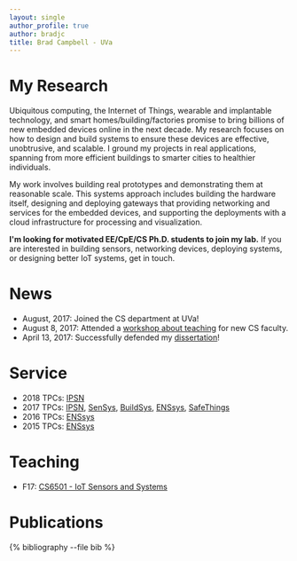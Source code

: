 ```yaml
---
layout: single
author_profile: true
author: bradjc
title: Brad Campbell - UVa
---
```


<style>
.page__title {
	display: none;
}
</style>

# My Research

Ubiquitous computing, the Internet of Things, wearable and implantable
technology, and smart homes/building/factories promise to bring billions of new
embedded devices online in the next decade. My research focuses on how to design
and build systems to ensure these devices are effective, unobtrusive, and
scalable. I ground my projects in real applications, spanning from more
efficient buildings to smarter cities to healthier individuals.

My work involves building real prototypes and demonstrating them at
reasonable scale. This systems approach includes building the hardware itself,
designing and deploying gateways that providing networking and services for the
embedded devices, and supporting the deployments with a cloud infrastructure for
processing and visualization.

**I'm looking for motivated EE/CpE/CS Ph.D. students to join my lab.** If you
are interested in building sensors, networking devices, deploying systems, or
designing better IoT systems, get in touch.


# News

- August, 2017: Joined the CS department at UVa!
- August 8, 2017: Attended a [workshop about teaching](http://cra.org/new-computing-faculty-workshops-summer-2017/) for new CS faculty.
- April 13, 2017: Successfully defended my [dissertation](/papers/campbell17dissertation.pdf)!



# Service

- 2018 TPCs: [IPSN](http://ipsn.acm.org/2018/)
- 2017 TPCs: [IPSN](http://ipsn.acm.org/2017/), [SenSys](http://sensys.acm.org/2017/), [BuildSys](http://buildsys.acm.org/2017/), [ENSsys](http://www.enssys.org/2017/), [SafeThings](https://www.safethings.info/)
- 2016 TPCs: [ENSsys](http://www.enssys.org/2016/)
- 2015 TPCs: [ENSsys](http://www.enssys.org/2015/)


# Teaching

- F17: [CS6501 - IoT Sensors and Systems](class/cs6501-f17)


# Publications

{% bibliography --file bib %}
